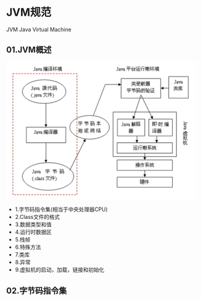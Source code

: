 # JVM规范
JVM Java Virtual Machine

## 01.JVM概述
![fail](img/0.1.png)

- 1.字节码指令集(相当于中央处理器CPU)
- 2.Class文件的格式
- 3.数据类型和值
- 4.运行时数据区
- 5.栈帧
- 6.特殊方法
- 7.类库
- 8.异常
- 9.虚拟机的启动，加载，链接和初始化

## 02.字节码指令集